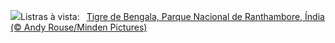 ![](https://www.bing.com/th?id=OHR.TigerIndia_PT-BR0729553270_UHD.jpg&w=1000)Listras à vista:&nbsp;&ensp;[Tigre de Bengala, Parque Nacional de Ranthambore, Índia (© Andy Rouse/Minden Pictures)](https://www.bing.com/th?id=OHR.TigerIndia_PT-BR0729553270_UHD.jpg)
<br><br/>
